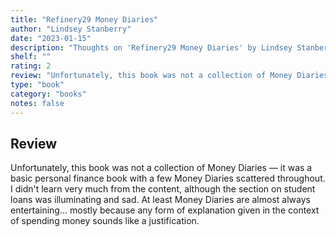```yaml
---
title: "Refinery29 Money Diaries"
author: "Lindsey Stanberry"
date: "2023-01-15"
description: "Thoughts on 'Refinery29 Money Diaries' by Lindsey Stanberry."
shelf: ""
rating: 2
review: "Unfortunately, this book was not a collection of Money Diaries — it was a basic personal finance book with a few Money Diaries scattered throughout. I didn't learn very much from the content, although the section on student loans was illuminating and sad. At least Money Diaries are almost always entertaining… mostly because any form of explanation given in the context of spending money sounds like a justification."
type: "book"
category: "books"
notes: false
---
```


## Review

Unfortunately, this book was not a collection of Money Diaries — it was a basic personal finance book with a few Money Diaries scattered throughout. I didn't learn very much from the content, although the section on student loans was illuminating and sad. At least Money Diaries are almost always entertaining… mostly because any form of explanation given in the context of spending money sounds like a justification.
